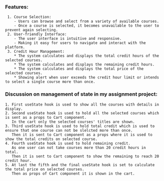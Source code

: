 ### Features:    
     1. Course Selection:
        - Users can browse and select from a variety of available courses.
        - Once a course is selected, it becomes unavailable to the user to prevent again selecting.  
     2. User-friendly Interface: 
        - The user interface is intuitive and responsive.  
        - Making it easy for users to navigate and interact with the platform.    
     3. Credit Hour Management:
        * The system calculates and displays the total credit hours of the selected courses.
        * The system calculates and displays the remaining credit hours.  
        * The system calculates and displays the total price of the selected courses.
        * Showing alert when user exceeds the credit hour limit or intends to select a single course more than once.  
        
### Discussion on management of state in my assignment project:  
    1. First useState hook is used to show all the courses with details in display.  
    2. Second useState hook is used to hold all the selected courses which is sent as a props to Cart component.  
       In the cart only the selected courses' titles are shown.
    3. Third useState hook is used to hold total credit which is used to ensure that one course can not be slelcted more than once.  
       Then it is sent to Cart component as a props where it is used to show the total credits on selected course.  
    4. Fourth useState hook is used to hold remaining credit.  
       As one user can not take courses more than 20 credit hours in total.  
       Then it is sent to Cart component to show the remaining to reach 20 credit hour.  
    5. At last the fifth and the final useState hook is set to calculate the total price on selected courses.  
       Then as props of Cart component it is shown in the cart.
     
 




